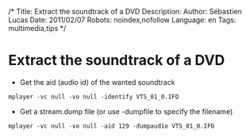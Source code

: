 /*
Title: Extract the soundtrack of a DVD
Description: 
Author: Sébastien Lucas
Date: 2011/02/07
Robots: noindex,nofollow
Language: en
Tags: multimedia,tips
*/
# Extract the soundtrack of a DVD

*	Get the aid (audio id) of the wanted soundtrack
```
mplayer -vc null -vo null -identify VTS_01_0.IFO
```
*	Get a stream.dump file (or use -dumpfile to specify the filename)
```
mplayer -vc null -vo null -aid 129 -dumpaudio VTS_01_0.IFO
```





